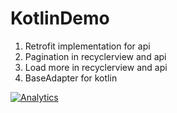 # KotlinDemo


1. Retrofit implementation for api
2. Pagination in recyclerview and api
3. Load more in recyclerview and api
4. BaseAdapter for kotlin

[![Analytics](https://ga-beacon.appspot.com/UA-136409797-2/VinayRathod/KotlinDemo)](https://github.com/igrigorik/ga-beacon)

